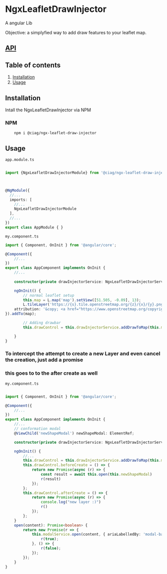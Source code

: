 # NgxLeafletDrawInjector
A angular Lib 

Objective: a simplyfied way to add draw features to your leaflet map.
## [API](globals.md)

## Table of contents
1. [Installation](#installation)
1. [Usage](#usage)

## Installation
Intall the NgxLeafletDrawInjector via NPM

### NPM
```shell
    npm i @ciag/ngx-leaflet-draw-injector
```



## Usage
``` app.module.ts ```
```typescript

import {NgxLeafletDrawInjectorModule} from '@ciag/ngx-leaflet-draw-injector';



@NgModule({
  //...
  imports: [
    //...
    NgxLeafletDrawInjectorModule
  ],
  //...
})
export class AppModule { }
```


``` my.component.ts ```
```typescript
import { Component, OnInit } from '@angular/core';

@Component({
    //...
})
export class AppComponent implements OnInit {
    //...
    
    constructor(private drawInjectorService: NgxLeafletDrawInjectorService) { }

    ngOnInit() { 
        // normal leaflet setup
        this.map = L.map('map').setView([51.505, -0.09], 13);
        L.tileLayer('https://{s}.tile.openstreetmap.org/{z}/{x}/{y}.png', {
    attribution: '&copy; <a href="https://www.openstreetmap.org/copyright">OpenStreetMap</a> contributors'
}).addTo(map);

        // Adding drawbar
        this.drawControl = this.drawInjectorService.addDrawToMap(this.map);

    }
}
```

### To intercept the attempt to create a new Layer and even cancel the creation, just add a promise
### this goes to to the after create as well

``` my.component.ts ```
```typescript

import { Component, OnInit } from '@angular/core';

@Component({
    //...
})
export class AppComponent implements OnInit {
    //...
    // conformation modal
    @ViewChild('newShapeModal') newShapeModal: ElementRef;

    constructor(private drawInjectorService: NgxLeafletDrawInjectorService) { }

    ngOnInit() {
        //...
        this.drawControl = this.drawInjectorService.addDrawToMap(this.map);
        this.drawControl.beforeCreate = () => {
            return new Promise(async (r) => {
                const result = await this.open(this.newShapeModal)
                r(result)
            });
        };
        this.drawControl.afterCreate = () => {
            return new Promise(async (r) => {
                console.log("new layer :)")
                r()
            });
        };
    }
    open(content): Promise<boolean> {
        return new Promise(r => {
            this.modalService.open(content, { ariaLabelledBy: 'modal-basic-title' }).result.then(() => {
                r(true);
            }, () => {
                r(false);
            });
        });
    }
}



```
